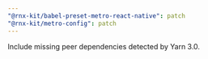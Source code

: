 ```yaml
---
"@rnx-kit/babel-preset-metro-react-native": patch
"@rnx-kit/metro-config": patch
---
```


Include missing peer dependencies detected by Yarn 3.0.
